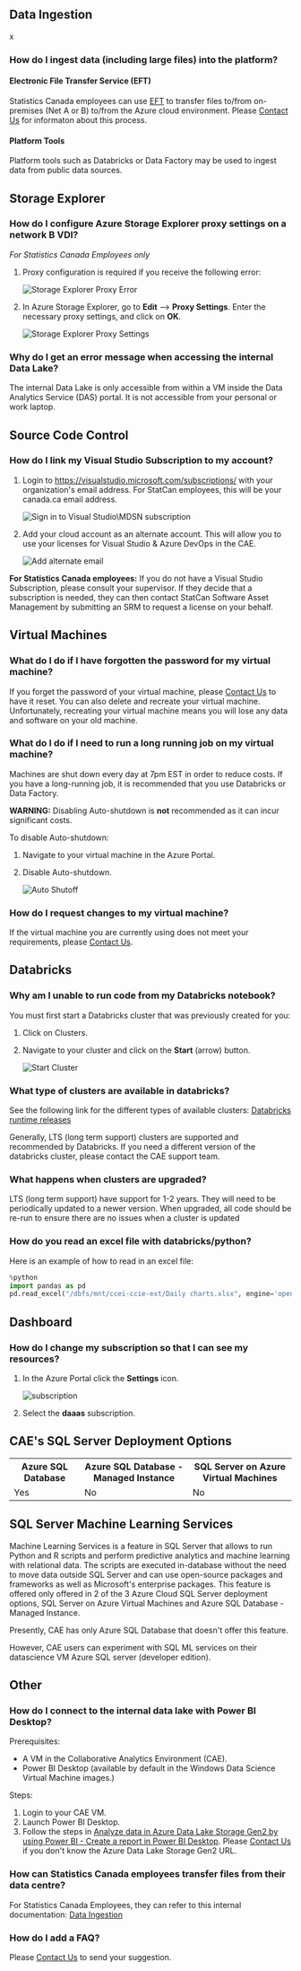 ## Data Ingestion
x
### How do I ingest data (including large files) into the platform?

#### Electronic File Transfer Service (EFT)
Statistics Canada employees can use [EFT](https://www75.statcan.gc.ca/eft-tef) to transfer files to/from on-premises (Net A or B) to/from the Azure cloud environment. Please  [Contact Us](ContactUs.md) for informaton about this process.

#### Platform Tools
Platform tools such as Databricks or Data Factory may be used to ingest data from public data sources.

## Storage Explorer

### How do I configure Azure Storage Explorer proxy settings on a network B VDI?

_For Statistics Canada Employees only_

1. Proxy configuration is required if you receive the following error:  

    ![Storage Explorer Proxy Error](images/StorageExplorerError.png)  

2. In Azure Storage Explorer, go to **Edit** --> **Proxy Settings**. Enter the necessary proxy settings, and click on **OK**.  

    ![Storage Explorer Proxy Settings](images/StorageExplorerProxy.png)  


### Why do I get an error message when accessing the internal Data Lake?
The internal Data Lake is only accessible from within a VM inside the Data Analytics Service (DAS) portal. It is not accessible from your personal or work laptop.

## Source Code Control

### How do I link my Visual Studio Subscription to my account?

1. Login to https://visualstudio.microsoft.com/subscriptions/ with your organization's email address. For StatCan employees, this will be your canada.ca email address.  

    ![Sign in to Visual Studio\MDSN subscription](images/AzureSubscription.png)  

2. Add your cloud account as an alternate account.  This will allow you to use your licenses for Visual Studio & Azure DevOps in the CAE.  

    ![Add alternate email](images/AlternateAccount.png)

**For Statistics Canada employees:**  If you do not have a Visual Studio Subscription, please consult your supervisor. If they decide that a subscription is needed, they can then contact StatCan Software Asset Management by submitting an SRM to request a license on your behalf.

## Virtual Machines

### What do I do if I have forgotten the password for my virtual machine?
If you forget the password of your virtual machine, please [Contact Us](ContactUs.md) to have it reset. You can also delete and recreate your virtual machine. Unfortunately, recreating your virtual machine means you will lose any data and software on your old machine.

### What do I do if I need to run a long running job on my virtual machine?
Machines are shut down every day at 7pm EST in order to reduce costs. If you have a long-running job, it is recommended that you use Databricks or Data Factory.

**WARNING:** Disabling Auto-shutdown is **not** recommended as it can incur significant costs.  

To disable Auto-shutdown:  

1. Navigate to your virtual machine in the Azure Portal.

2. Disable Auto-shutdown.  

    ![Auto Shutoff](images/VirtualMachineAutoShutoff.png)  

### How do I request changes to my virtual machine?
If the virtual machine you are currently using does not meet your requirements, please [Contact Us](ContactUs.md).

## Databricks

### Why am I unable to run code from my Databricks notebook?
You must first start a Databricks cluster that was previously created for you:

1. Click on Clusters.  

2. Navigate to your cluster and click on the **Start** (arrow) button.  

    ![Start Cluster](images/DataBricksStartCluster2.png)

### What type of clusters are available in databricks?
See the following link for the different types of available clusters: 
[Databricks runtime releases](https://docs.microsoft.com/en-us/azure/databricks/release-notes/runtime/releases#:~:text=Supported%20Databricks%20runtime%20releases%20and%20support%20schedule%20,Sep%2002%2C%202021%20%2022%20more%20rows%20)

Generally, LTS (long term support) clusters are supported and recommended by Databricks. If you need a different version of the databricks cluster, please contact the CAE support team.

### What happens when clusters are upgraded?
LTS (long term support) have support for 1-2 years. They will need to be periodically updated to a newer version. When upgraded, all code should be re-run to ensure there are no issues when a cluster is updated

### How do you read an excel file with databricks/python?
Here is an example of how to read in an excel file:
```python
%python
import pandas as pd
pd.read_excel("/dbfs/mnt/ccei-ccie-ext/Daily charts.xlsx", engine='openyxl')
```

## Dashboard
### How do I change my subscription so that I can see my resources?

1. In the Azure Portal click the **Settings** icon.

    ![subscription](images/Subscription.png)

2. Select the **daaas** subscription.

## CAE's SQL Server Deployment Options

<table>
  <tr>
    <th>Azure SQL Database</th>
    <th>Azure SQL Database - Managed Instance</th>
    <th>SQL Server on Azure Virtual Machines</th>
  </tr>
  <tr>
    <td>Yes</td>
    <td>No</td>
    <td>No</td>
  </tr>
</table>

## SQL Server Machine Learning Services
Machine Learning Services is a feature in SQL Server that allows to run Python and R scripts and perform predictive analytics and machine learning with relational data. The scripts are executed in-database without the need to move data outside SQL Server and can use open-source packages and frameworks as well as Microsoft's enterprise packages. This feature is offered only offered in 2 of the 3 Azure Cloud SQL Server deployment options, SQL Server on Azure Virtual Machines and Azure SQL Database - Managed Instance.

Presently, CAE has only Azure SQL Database that doesn't offer this feature.

However, CAE users can experiment with SQL ML services on their datascience VM Azure SQL server (developer edition). 


## Other

### How do I connect to the internal data lake with Power BI Desktop?
Prerequisites:
- A VM in the Collaborative Analytics Environment (CAE).
- Power BI Desktop (available by default in the Windows Data Science Virtual Machine images.)

Steps:
1. Login to your CAE VM.  
2. Launch Power BI Desktop.  
3. Follow the steps in [Analyze data in Azure Data Lake Storage Gen2 by using Power BI - Create a report in Power BI Desktop](https://docs.microsoft.com/en-us/power-query/connectors/datalakestorage#create-a-report-in-power-bi-desktop). Please [Contact Us](ContactUs.md) if you don't know the Azure Data Lake Storage Gen2 URL.

### How can Statistics Canada employees transfer files from their data centre?
For Statistics Canada Employees, they can refer to this internal documentation: [Data Ingestion](https://confluence.statcan.ca/display/DAaaS/CAE+-+Data+Ingestion)

### How do I add a FAQ?
Please [Contact Us](ContactUs.md) to send your suggestion.
